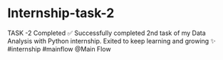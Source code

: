 # Internship-task-2
TASK -2 Completed ✅️ Successfully completed 2nd task of my Data Analysis with Python internship. Exited to keep learning and growing ✨️  #internship  #mainflow  @Main Flow
